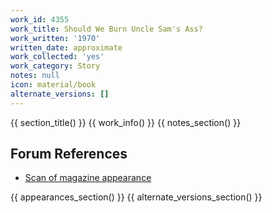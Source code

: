 ```yaml
---
work_id: 4355
work_title: Should We Burn Uncle Sam's Ass?
work_written: '1970'
written_date: approximate
work_collected: 'yes'
work_category: Story
notes: null
icon: material/book
alternate_versions: []
---
```


{{ section_title() }}
{{ work_info() }}
{{ notes_section() }}
## Forum References
- [Scan of magazine appearance](https://bukowskiforum.com/threads/any-one-else-think-bukowski-was-an-anarchist.3576/#post-126547)

{{ appearances_section() }}
{{ alternate_versions_section() }}